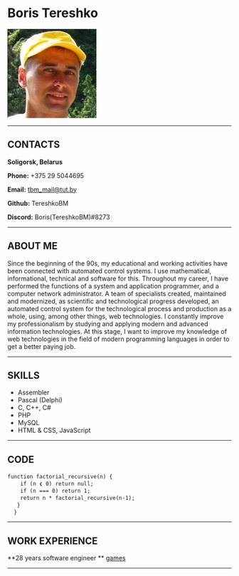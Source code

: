 # Boris Tereshko
![photo](./assets/img/TBMonRS.jpg "My photo")
***
## CONTACTS
**Soligorsk, Belarus**

**Phone:** +375 29 5044695

**Email:** tbm_mail@tut.by

**Github:** TereshkoBM

**Discord:** Boris(TereshkoBM)#8273

***
## ABOUT ME
Since the beginning of the 90s, my educational and working activities have been connected with automated control systems. I use mathematical, informational, technical and software for this. Throughout my career, I have performed the functions of a system and application programmer, and a computer network administrator. A team of specialists created, maintained and modernized, as scientific and technological progress developed, an automated control system for the technological process and production as a whole, using, among other things, web technologies. I constantly improve my professionalism by studying and applying modern and advanced information technologies. At this stage, I want to improve my knowledge of web technologies in the field of modern programming languages in order to get a better paying job.
***
## SKILLS
* Assembler
* Pascal (Delphi)
* C, C++, C#
* PHP
* MySQL
* HTML & CSS, JavaScript
***
## CODE
```
function factorial_recursive(n) {
    if (n ❮ 0) return null;
    if (n === 0) return 1;
    return n * factorial_recursive(n-1);
   }
  }
```
***
## WORK EXPERIENCE 
**28 years software engineer **
[games](https://tereshkobm.github.io/games/ "JS/FE Pre-School games Gomoku")
***